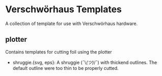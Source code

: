 # Verschwörhaus Templates

A collection of template for use with Verschwörhaus hardware.

## plotter

Contains templates for cutting foil using the plotter
 - shruggie.{svg, eps}: A shruggie (¯\\_(ツ)_/¯) with thickend outlines. The default outline were too thin to be properly cutted.
